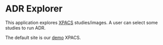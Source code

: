 # ADR Explorer

This application explores [XPACS](http://xpacs.iberisoft.com) studies/images. A user can select some studies to run ADR.

The default site is our [demo](https://demo.xpacs.iberisoft.com:5201/swagger) XPACS.
